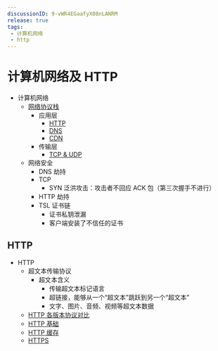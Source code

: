```yaml
---
discussionID: 9-vWR4EGaafyX08nLANRM
release: true
tags:
 - 计算机网络
 - http
---
```


# 计算机网络及 HTTP

- 计算机网络
  - [网络协议栈](#网络协议栈)
    - 应用层
      - [HTTP](#http)
      - [DNS](./DNS.md)
      - [CDN](./CDN.md)
    - 传输层
      - [TCP & UDP](./TCP%20%26%20UDP.md)
  - 网络安全
    - DNS 劫持
    - TCP
      - SYN 泛洪攻击：攻击者不回应 ACK 包（第三次握手不进行）
    - HTTP 劫持
    - TSL 证书链
      - 证书私钥泄漏
      - 客户端安装了不信任的证书

## HTTP

- HTTP
  - 超文本传输协议
    - 超文本含义
      - 传输超文本标记语言
      - 超链接，能够从一个“超文本”跳跃到另一个“超文本”
      - 文字、图片、音频、视频等超文本数据
  - [HTTP 各版本协议对比](./HTTP%20各版本协议对比发展.md)
  - [HTTP 基础](./前端必知的%20http%20基础.md)
  - [HTTP 缓存](./HTTP%20缓存.md)
  - [HTTPS](./HTTPS.md)